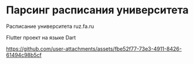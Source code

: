 # Парсинг расписания университета 

Расписание университета ruz.fa.ru

Flutter проект на языке Dart

https://github.com/user-attachments/assets/fbe52f77-73e3-4911-8426-61494c98b5cf
